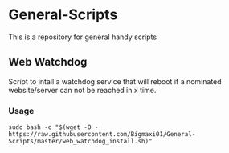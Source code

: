 # General-Scripts
This is a repository for general handy scripts

## Web Watchdog
Script to intall a watchdog service that will reboot if a nominated website/server can not be reached in x time.

### Usage
```
sudo bash -c "$(wget -O - https://raw.githubusercontent.com/Bigmaxi01/General-Scripts/master/web_watchdog_install.sh)"
```
